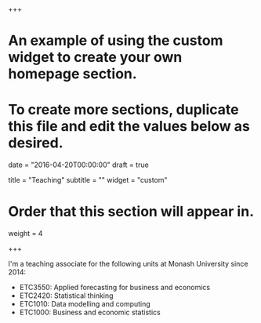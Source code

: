 +++
# An example of using the custom widget to create your own homepage section.
# To create more sections, duplicate this file and edit the values below as desired.

date = "2016-04-20T00:00:00"
draft = true

title = "Teaching"
subtitle = ""
widget = "custom"

# Order that this section will appear in.
weight = 4

+++

I'm a teaching associate for the following units at Monash University since 2014:

* ETC3550: Applied forecasting for business and economics
* ETC2420: Statistical thinking
* ETC1010: Data modelling and computing
* ETC1000: Business and economic statistics
